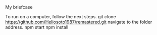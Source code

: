My briefcase

To run on a computer, follow the next steps.
git clone https://github.com/Heliosoto1987/remastered.git
navigate to the folder address.
npm start
npm install

